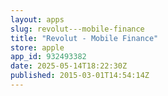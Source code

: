 ```yaml
---
layout: apps
slug: revolut---mobile-finance
title: "Revolut - Mobile Finance"
store: apple
app_id: 932493382
date: 2025-05-14T18:22:30Z
published: 2015-03-01T14:54:14Z
---
```

